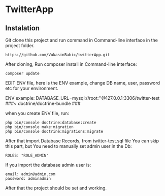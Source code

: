 # TwitterApp

## Instalation
Git clone this project and run command in Command-line interface in the project folder.
```
https://github.com/VukasinBabic/twitterApp.git
```
After cloning, Run composer install in Command-line interface:
```
composer update
```

EDIT ENV file, here is the ENV example, change DB name, user, password etc for your environment. 

ENV example:
DATABASE_URL=mysql://root:''@127.0.0.1:3306/twitter-test
###< doctrine/doctrine-bundle ###

when you create ENV file, run:
```
php bin/console doctrine:database:create
php bin/console make:migration
php bin/console doctrine:migrations:migrate
```
After that import Database Records, from twitter-test.sql file
You can skip this part, but You need to manually set admin user in the Db:
```
ROLES: "ROLE_ADMIN"
```
If you import the database admin user is:
```
email: admin@admin.com
password: adminadmin
```
After that the project should be set and working. 
